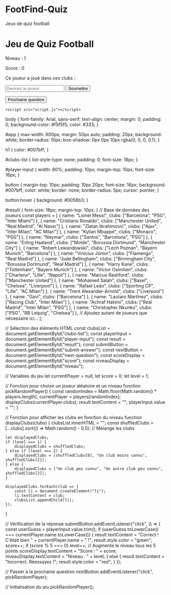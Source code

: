 # FootFind-Quiz
Jeux de quiz football 
<!DOCTYPE html>
<html lang="fr">
<head>
    <meta charset="UTF-8">
    <meta name="viewport" content="width=device-width, initial-scale=1.0">
    <title>Jeu de Quiz Football</title>
    <link rel="stylesheet" href="styles.css">
</head>
<body>
    <div id="app">
        <h1>Jeu de Quiz Football</h1>
        <p id="niveau">Niveau : 1</p>
        <p id="score">Score : 0</p>
        <div id="question">
            <p>Ce joueur a joué dans ces clubs :</p>
            <ul id="clubs-list"></ul>
        </div>
        <input type="text" id="player-input" placeholder="Devinez le joueur">
        <button id="submit-answer">Soumettre</button>
        <p id="result"></p>
        <button id="next-question">Prochaine question</button>
    </div>

    <script src="script.js"></script>
</body>
</html>
body {
    font-family: Arial, sans-serif;
    text-align: center;
    margin: 0;
    padding: 0;
    background-color: #f5f5f5;
    color: #333;
}

#app {
    max-width: 600px;
    margin: 50px auto;
    padding: 20px;
    background: white;
    border-radius: 10px;
    box-shadow: 0px 0px 10px rgba(0, 0, 0, 0.1);
}

h1 {
    color: #007bff;
}

#clubs-list {
    list-style-type: none;
    padding: 0;
    font-size: 18px;
}

#player-input {
    width: 80%;
    padding: 10px;
    margin-top: 10px;
    font-size: 16px;
}

button {
    margin-top: 10px;
    padding: 10px 20px;
    font-size: 16px;
    background: #007bff;
    color: white;
    border: none;
    border-radius: 5px;
    cursor: pointer;
}

button:hover {
    background: #0056b3;
}

#result {
    font-size: 18px;
    margin-top: 10px;
}
// Base de données des joueurs
const players = [
    { name: "Lionel Messi", clubs: ["Barcelona", "PSG", "Inter Miami"] },
    { name: "Cristiano Ronaldo", clubs: ["Manchester United", "Real Madrid", "Al Nassr"] },
    { name: "Zlatan Ibrahimović", clubs: ["Ajax", "Inter Milan", "AC Milan"] },
    { name: "Kylian Mbappé", clubs: ["Monaco", "PSG"] },
    { name: "Neymar", clubs: ["Santos", "Barcelona", "PSG"] },
    { name: "Erling Haaland", clubs: ["Molde", "Borussia Dortmund", "Manchester City"] },
    { name: "Robert Lewandowski", clubs: ["Lech Poznan", "Bayern Munich", "Barcelona"] },
    { name: "Vinícius Júnior", clubs: ["Flamengo", "Real Madrid"] },
    { name: "Jude Bellingham", clubs: ["Birmingham City", "Borussia Dortmund", "Real Madrid"] },
    { name: "Harry Kane", clubs: ["Tottenham", "Bayern Munich"] },
    { name: "Victor Osimhen", clubs: ["Charleroi", "Lille", "Napoli"] },
    { name: "Marcus Rashford", clubs: ["Manchester United"] },
    { name: "Mohamed Salah", clubs: ["Basel", "Chelsea", "Liverpool"] },
    { name: "Rafael Leão", clubs: ["Sporting CP", "Lille", "AC Milan"] },
    { name: "Trent Alexander-Arnold", clubs: ["Liverpool"] },
    { name: "Gavi", clubs: ["Barcelona"] },
    { name: "Lautaro Martínez", clubs: ["Racing Club", "Inter Milan"] },
    { name: "Achraf Hakimi", clubs: ["Real Madrid", "Inter Milan", "PSG"] },
    { name: "Christopher Nkunku", clubs: ["PSG", "RB Leipzig", "Chelsea"] },
    // Ajoutez autant de joueurs que nécessaire ici...
];

// Sélection des éléments HTML
const clubsList = document.getElementById("clubs-list");
const playerInput = document.getElementById("player-input");
const result = document.getElementById("result");
const submitButton = document.getElementById("submit-answer");
const nextButton = document.getElementById("next-question");
const scoreDisplay = document.getElementById("score");
const niveauDisplay = document.getElementById("niveau");

// Variables du jeu
let currentPlayer = null;
let score = 0;
let level = 1;

// Fonction pour choisir un joueur aléatoire et un niveau
function pickRandomPlayer() {
    const randomIndex = Math.floor(Math.random() * players.length);
    currentPlayer = players[randomIndex];
    displayClubs(currentPlayer.clubs);
    result.textContent = "";
    playerInput.value = "";
}

// Fonction pour afficher les clubs en fonction du niveau
function displayClubs(clubs) {
    clubsList.innerHTML = "";
    const shuffledClubs = [...clubs].sort(() => Math.random() - 0.5); // Mélange les clubs

    let displayedClubs;
    if (level === 1) {
        displayedClubs = shuffledClubs;
    } else if (level === 2) {
        displayedClubs = [shuffledClubs[0], "Un club moins connu", shuffledClubs[2]];
    } else {
        displayedClubs = ["Un club peu connu", "Un autre club peu connu", shuffledClubs[2]];
    }

    displayedClubs.forEach(club => {
        const li = document.createElement("li");
        li.textContent = club;
        clubsList.appendChild(li);
    });
}

// Vérification de la réponse
submitButton.addEventListener("click", () => {
    const userGuess = playerInput.value.trim();
    if (userGuess.toLowerCase() === currentPlayer.name.toLowerCase()) {
        result.textContent = "Correct ! C'était bien " + currentPlayer.name + " !";
        result.style.color = "green";
        score++;
        if (score % 5 === 0) level++; // Augmente le niveau tous les 5 points
        scoreDisplay.textContent = "Score : " + score;
        niveauDisplay.textContent = "Niveau : " + level;
    } else {
        result.textContent = "Incorrect. Réessayez !";
        result.style.color = "red";
    }
});

// Passer à la prochaine question
nextButton.addEventListener("click", pickRandomPlayer);

// Initialisation du jeu
pickRandomPlayer();
